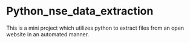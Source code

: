 # Python_nse_data_extraction
This is a mini project which utilizes python to extract files from an open website in an automated manner.

